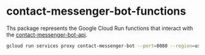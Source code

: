 # contact-messenger-bot-functions

Ths package represents the Google Cloud Run functions that interact with the [contact-messenger-bot-api](../contact-messenger-bot-api/).

```sh
gcloud run services proxy contact-messenger-bot --port=8080 --region=us-central1
```